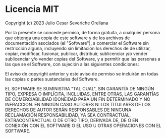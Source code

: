 # Licencia MIT

Copyright (c) 2023 Julio Cesar Severiche Orellana

Por la presente se concede permiso, de forma gratuita, a cualquier persona que obtenga una copia
de este software y de los archivos de documentación asociados (el "Software"), a comerciar
el Software sin restricción alguna, incluyendo sin limitación los derechos de
de utilizar, copiar, modificar, fusionar, publicar, distribuir, sublicenciar y/o vender
sublicenciar y/o vender copias del Software, y a permitir que las personas a las que se
el Software, con sujeción a las siguientes condiciones:

El aviso de copyright anterior y este aviso de permiso se incluirán en todas las
copias o partes sustanciales del Software.

EL SOFTWARE SE SUMINISTRA "TAL CUAL", SIN GARANTÍA DE NINGÚN TIPO, EXPRESA O
IMPLÍCITA, INCLUIDAS, ENTRE OTRAS, LAS GARANTÍAS DE COMERCIABILIDAD
IDONEIDAD PARA UN FIN DETERMINADO Y NO INFRACCIÓN. EN NINGÚN CASO
AUTORES NI LOS TITULARES DE LOS DERECHOS DE AUTOR SERÁN RESPONSABLES DE NINGUNA RECLAMACIÓN
RESPONSABILIDAD, YA SEA CONTRACTUAL, EXTRACONTRACTUAL O DE OTRO TIPO, DERIVADA DE,
DE O EN CONEXIÓN CON EL SOFTWARE O EL USO U OTRAS OPERACIONES CON EL
SOFTWARE.